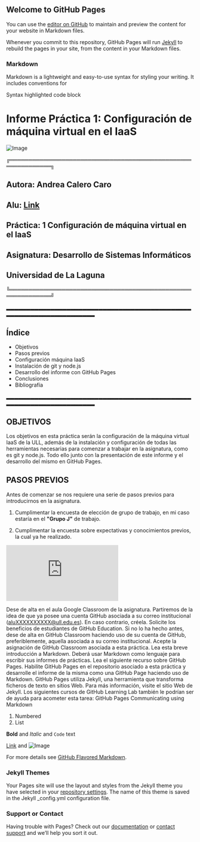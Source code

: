 ## Welcome to GitHub Pages

You can use the [editor on GitHub](https://github.com/ULL-ESIT-INF-DSI-2021/ull-esit-inf-dsi-20-21-github-campus-experts-ostream07/edit/gh-pages/index.md) to maintain and preview the content for your website in Markdown files.

Whenever you commit to this repository, GitHub Pages will run [Jekyll](https://jekyllrb.com/) to rebuild the pages in your site, from the content in your Markdown files.

### Markdown

Markdown is a lightweight and easy-to-use syntax for styling your writing. It includes conventions for

Syntax highlighted code block

# Informe Práctica 1: Configuración de máquina virtual en el IaaS





![Image](https://www.ull.es/servicios/stic/wp-content/uploads/sites/2/2016/05/VDI-1.png)



╔═════════════════════════════════════════════════════════════╗

 ## Autora: Andrea Calero Caro
 ## Alu: [Link](alu0101202952@ull.edu.es)
 ## Práctica: 1 Configuración de máquina virtual en el IaaS
 ## Asignatura: Desarrollo de Sistemas Informáticos
 ## Universidad de La Laguna

╚═════════════════════════════════════════════════════════════╝


▂▂▂▂▂▂▂▂▂▂▂▂▂▂▂▂▂▂▂▂▂▂▂▂▂▂▂▂▂▂▂▂▂▂▂▂▂▂▂▂▂▂▂▂▂▂▂▂▂▂▂▂▂▂▂▂▂▂▂▂▂▂▂▂▂▂▂▂


## Índice
  - Objetivos
  - Pasos previos
  - Configuración máquina IaaS
  - Instalación de git y node.js
  - Desarrollo del informe con GitHub Pages
  - Conclusiones
  - Bibliografía
  
  

▂▂▂▂▂▂▂▂▂▂▂▂▂▂▂▂▂▂▂▂▂▂▂▂▂▂▂▂▂▂▂▂▂▂▂▂▂▂▂▂▂▂▂▂▂▂▂▂▂▂▂▂▂▂▂▂▂▂▂▂▂▂▂▂▂▂▂▂


## OBJETIVOS
Los objetivos en esta práctica serán la configuración de la máquina virtual IaaS de la ULL, además de la instalación y configuración de todas las herramientas necesarias para comenzar a trabajar en la asignatura, como es git y node.js. Todo ello junto con la presentación de este informe y el desarrollo del mismo en GitHub Pages.


## PASOS PREVIOS

Antes de comenzar se nos requiere una serie de pasos previos para introducirnos en la asignatura.
1. Cumplimentar la encuesta de elección de grupo de trabajo, en mi caso estaría en el **"Grupo J"** de trabajo.

2. Cumplimentar la encuesta sobre expectativas y conocimientos previos, la cual ya he realizado.


![Image](https://campusingenieriaytecnologia.ull.es/mod/feedback/view.php?id=281123)


Dese de alta en el aula Google Classroom de la asignatura.
Partiremos de la idea de que ya posee una cuenta GitHub asociada a su correo institucional (aluXXXXXXXXXX@ull.edu.es). En caso contrario, créela.
Solicite los beneficios de estudiantes de GitHub Education.
Si no lo ha hecho antes, dese de alta en GitHub Classroom haciendo uso de su cuenta de GitHub, preferiblemente, aquella asociada a su correo institucional.
Acepte la asignación de GitHub Classroom asociada a esta práctica.
Lea esta breve introducción a Markdown. Deberá usar Markdown como lenguaje para escribir sus informes de prácticas. Lea el siguiente recurso sobre GitHub Pages. Habilite GitHub Pages en el repositorio asociado a esta práctica y desarrolle el informe de la misma como una GitHub Page haciendo uso de Markdown. GitHub Pages utiliza Jekyll, una herramienta que transforma ficheros de texto en sitios Web. Para más información, visite el sitio Web de Jekyll. Los siguientes cursos de GitHub Learning Lab también le podrían ser de ayuda para acometer esta tarea:
GitHub Pages
Communicating using Markdown

1. Numbered
2. List

**Bold** and _Italic_ and `Code` text

[Link](url) and ![Image](src)


For more details see [GitHub Flavored Markdown](https://guides.github.com/features/mastering-markdown/).

### Jekyll Themes

Your Pages site will use the layout and styles from the Jekyll theme you have selected in your [repository settings](https://github.com/ULL-ESIT-INF-DSI-2021/ull-esit-inf-dsi-20-21-github-campus-experts-ostream07/settings). The name of this theme is saved in the Jekyll _config.yml configuration file.

### Support or Contact

Having trouble with Pages? Check out our [documentation](https://docs.github.com/categories/github-pages-basics/) or [contact support](https://support.github.com/contact) and we’ll help you sort it out.
